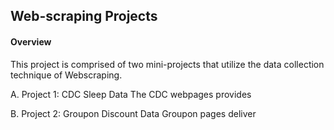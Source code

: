 ## Web-scraping Projects

#### Overview 
  
  This project is comprised of two mini-projects that utilize 
  the data collection technique of Webscraping. 
  
  A. Project 1: CDC Sleep Data
    The CDC webpages provides
    
  
  B. Project 2: Groupon Discount Data
    Groupon pages deliver 
